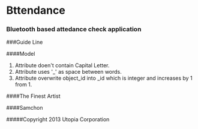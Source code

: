 Bttendance
=================
### Bluetooth based attedance check application

###Guide Line

####Model

1. Attribute doen't contain Capital Letter.
2. Attribute uses '_' as space between words.
3. Attribute overwrite object_id into _id which is integer and increases by 1 from 1.


####The Finest Artist

####Samchon

#####Copyright 2013 Utopia Corporation


